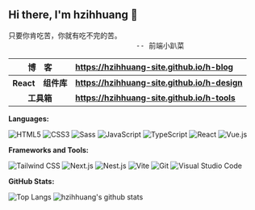 ## Hi there, I'm hzihhuang 👋

<pre>
只要你肯吃苦，你就有吃不完的苦。
                              -- 前端小趴菜
</pre>

|   **博&emsp;客**   |  **<https://hzihhuang-site.github.io/h-blog>**        |
| :------------: | :------------------------------------------------------- |
|   **React&emsp;组件库**   | **<https://hzihhuang-site.github.io/h-design>**  |
| **工具箱** | **<https://hzihhuang-site.github.io/h-tools>** |

**Languages:**

![HTML5](https://img.shields.io/badge/HTML5-E34F26?logo=HTML5&logoColor=fff)
![CSS3](https://img.shields.io/badge/CSS3-1572B6?logo=CSS3&logoColor=fff)
![Sass](https://img.shields.io/badge/Sass-CC6699?logo=Sass&logoColor=fff)
![JavaScript](https://img.shields.io/badge/JavaScript-F7DF1E?logo=JavaScript&logoColor=333)
![TypeScript](https://img.shields.io/badge/TypeScript-3178C6?logo=TypeScript&logoColor=fff)
![React](https://img.shields.io/badge/React-61DAFB?logo=React&logoColor=333)
![Vue.js](https://img.shields.io/badge/Vue.js-4FC08D?logo=Vue.js&logoColor=fff)

**Frameworks and Tools:**

![Tailwind CSS](https://img.shields.io/badge/Tailwind%20CSS-06B6D4?logo=TailwindCSS&logoColor=fff)
![Next.js](https://img.shields.io/badge/Next.js-000000?logo=Next.js&logoColor=fff)
![Nest.js](https://img.shields.io/badge/NestJS-d73d66?logo=nestjs)
![Vite](https://img.shields.io/badge/Vite-ffffff?logo=Vite)
![Git](https://img.shields.io/badge/Git-F05032?logo=Git&logoColor=fff)
![Visual Studio Code](https://img.shields.io/badge/VS%20CODE-007ACC?logo=VisualStudioCode&logoColor=fff)

**GitHub Stats:**

![Top Langs](https://github-readme-stats.vercel.app/api/top-langs/?username=hzihhuang&layout=compact&theme=tokyonight)
![hzihhuang's github stats](https://github-readme-stats.vercel.app/api?username=hzihhuang&show_icons=true&hide_title=true&count_private=true&theme=tokyonight)
